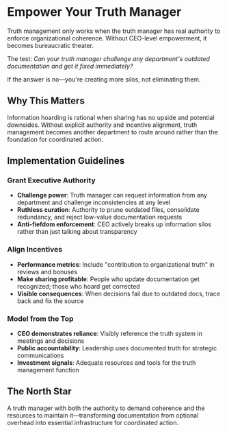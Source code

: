 # Empower Your Truth Manager

Truth management only works when the truth manager has real authority to enforce organizational coherence. Without CEO-level empowerment, it becomes bureaucratic theater.

The test: *Can your truth manager challenge any department's outdated documentation and get it fixed immediately?*

If the answer is no—you're creating more silos, not eliminating them.

## Why This Matters

Information hoarding is rational when sharing has no upside and potential downsides. Without explicit authority and incentive alignment, truth management becomes another department to route around rather than the foundation for coordinated action.

## Implementation Guidelines

### Grant Executive Authority
- **Challenge power**: Truth manager can request information from any department and challenge inconsistencies at any level
- **Ruthless curation**: Authority to prune outdated files, consolidate redundancy, and reject low-value documentation requests
- **Anti-fiefdom enforcement**: CEO actively breaks up information silos rather than just talking about transparency

### Align Incentives
- **Performance metrics**: Include "contribution to organizational truth" in reviews and bonuses
- **Make sharing profitable**: People who update documentation get recognized; those who hoard get corrected
- **Visible consequences**: When decisions fail due to outdated docs, trace back and fix the source

### Model from the Top
- **CEO demonstrates reliance**: Visibly reference the truth system in meetings and decisions
- **Public accountability**: Leadership uses documented truth for strategic communications
- **Investment signals**: Adequate resources and tools for the truth management function

## The North Star

A truth manager with both the authority to demand coherence and the resources to maintain it—transforming documentation from optional overhead into essential infrastructure for coordinated action.
